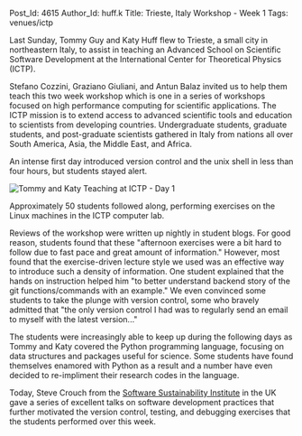 Post_Id: 4615
Author_Id: huff.k
Title: Trieste, Italy Workshop - Week 1
Tags: venues/ictp

<p>Last Sunday, Tommy Guy and Katy Huff flew to Trieste, a small city in northeastern Italy, to assist in teaching an Advanced School on Scientific Software Development at the International Center for Theoretical Physics (ICTP).</p>
<p>Stefano Cozzini, Graziano Giuliani, and Antun Balaz invited us to help them teach this two week workshop which is one in a series of workshops focused on high performance computing for scientific applications. The ICTP mission is to extend access to advanced scientific tools and education to scientists from developing countries. Undergraduate students, graduate students, and post-graduate scientists gathered in Italy from nations all over South America, Asia, the Middle East, and Africa.</p>
<p>An intense first day introduced version control and the unix shell in less than four hours, but students stayed alert.</p>
<p><img src="https://p.twimg.com/AmID69XCAAEx_B6.jpg" alt="Tommy and Katy Teaching at ICTP - Day 1" /></p>
<p>Approximately 50 students followed along, performing exercises on the Linux machines in the ICTP computer lab.</p>
<p>Reviews of the workshop were written up nightly in student blogs. For good reason, students found that these "afternoon exercises were a bit hard to follow due to fast pace and great amount of information." However, most found that the exercise-driven lecture style we used was an effective way to introduce such a density of information. One student explained that the hands on instruction helped him "to better understand backend story of the git functions/commands with an example." We even convinced some students to take the plunge with version control, some who bravely admitted that "the only version control I had was to regularly send an email to myself with the latest version..."</p>
<p>The students were increasingly able to keep up during the following days as Tommy and Katy covered the Python programming language, focusing on data structures and packages useful for science. Some students have found themselves enamored with Python as a result and a number have even decided to re-impliment their research codes in the language.</p>
<p>Today, Steve Crouch from the <a title="Software Sustainability Institute" href="http://software.ac.uk" target="_blank">Software Sustainability Institute</a> in the UK gave a series of excellent talks on software development practices that further motivated the version control, testing, and debugging exercises that the students performed over this week.</p>
